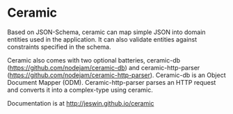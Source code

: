 Ceramic
=======

Based on JSON-Schema, ceramic can map simple JSON into domain entities used in the application. It can also validate entities against constraints specified in the schema.

Ceramic also comes with two optional batteries, ceramic-db (https://github.com/nodejam/ceramic-db) and ceramic-http-parser (https://github.com/nodejam/ceramic-http-parser). Ceramic-db is an Object Document Mapper (ODM). Ceramic-http-parser parses an HTTP request and converts it into a complex-type using ceramic.

Documentation is at http://jeswin.github.io/ceramic
